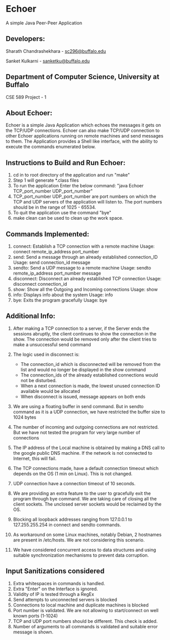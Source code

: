 Echoer
======
A simple Java Peer-Peer Application

Developers: 
----------
Sharath Chandrashekhara - sc296@buffalo.edu

Sanket Kulkarni - sanketku@buffalo.edu 

Department of Computer Science, University at Buffalo
----------------------------------

CSE 589 Project - 1

About Echoer: 
------------
Echoer is a simple Java Application which echoes the messages it gets on the TCP/UDP connections.
Echoer can also make TCP/UDP connection to other Echoer applications running on remote machines
and send messages to them. The Application provides a Shell like interface, with the ability to
execute the commands enumerated below.

Instructions to Build and Run Echoer:
------------------------------------
1. cd in to root directory of the application and run "make"
2. Step 1 will generate *.class files
3. To run the application Enter the below command:
	"java Echoer TCP_port_number UDP_port_number"
4. TCP_port_number UDP_port_number are port numbers on which the TCP and UDP servers of the application will listen to.
The port numbers should be in the range of 1025 - 65534.
5. To quit the application use the command "bye"
6. make clean can be used to clean up the work space.

Commands Implemented:
-------------------------------

1. connect: Establish a TCP connection with a remote machine
	Usage: connect remote_ip_address port_number
2. send: Send a message through an already established connection_ID
	Usage: send connection_id message
3. sendto: Send a UDP message to a remote machine
	Usage: sendto remote_ip_address port_number message
4. disconnect: Disconnect an already established TCP connection
	Usage: disconnect connection_id
5. show: Show all the Outgoing and Incoming connections
	Usage: show
6. info: Displays info about the system
	Usage: info
7. bye: Exits the program gracefully
	Usage: bye

Additional Info:
----------------

1. After making a TCP connection to a server, if the Server ends the sessions abruptly, the client continues to show the connection in the show.
The connection would be removed only after the client tries to make a unsuccessful send command

2. The logic used in disconnect is: 
	- The connection_id which is disconnected will be removed from the list and would no longer be displayed in the show command
	- The connection_ids of the already established connections would not be disturbed. 
	- When a next connection is made, the lowest unused connection ID available would be allocated
	- When disconnect is issued, message appears on both ends

3. We are using a floating buffer in send command. But in sendto command as it is a UDP connection, we have restricted the buffer size to 1024 bytes

4. The number of incoming and outgoing connections are not restricted. But we have not tested the program for very large number of connections

5. The IP address of the Local machine is obtained by making a DNS call to the google public DNS machine. 
If the network is not connected to Internet, this will fail.

6. The TCP connections made, have a default connection timeout which depends on the OS (1 min on Linux). This is not changed.

7. UDP connection have a connection timeout of 10 seconds.

8. We are providing an extra feature to the user to gracefully exit the program through bye command. 
We are taking care of closing all the client sockets. The unclosed server sockets would be reclaimed by the OS.

9. Blocking all loopback addresses ranging from 127.0.0.1 to 127.255.255.254 in connect and sendto commands.

10. As workaround on some Linux machines, notably Debian, 2 hostnames are present in /etc/hosts. We are not considering this scenario.

11. We have considered concurrent access to data structures and using suitable synchronization mechanisms to prevent data corruption. 

Input Sanitizations considered
---------------------------
1. Extra whitespaces in commands is handled.
2. Extra "Enter" on the Interface is ignored.
3. Validity of IP is tested through a RegEx
4. Send attempts to unconnected servers is blocked
5. Connections to local machine and duplicate machines is blocked
6. Port number is validated. We are not allowing to start/connect on well known ports (1-1024)
7. TCP and UDP port numbers should be different. This check is added.
8. Number of arguments to all commands is validated and suitable error message is shown.

